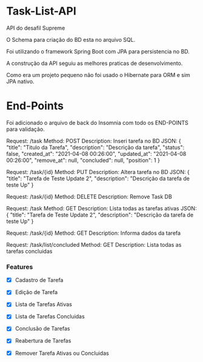 # Task-List-API

API do desafil Supreme

O Schema para criação do BD esta no arquivo SQL.

Foi utilizando o framework Spring Boot com JPA para persistencia no BD.

A construção da API seguiu as melhores praticas de desenvolvimento.

Como era um projeto pequeno não foi usado o Hibernate para ORM e sim JPA nativo.

# End-Points
Foi adicionado o arquivo de back do Insomnia com todo os END-POINTS para validação.

Request: /task
Method: POST
Description: Inseri tarefa no BD
JSON: {
	"title": "Titulo da Tarefa",
	"description": "Descrição da tarefa",
	"status": false,
	"created_at": "2021-04-08 00:26:00",
	"updated_at": "2021-04-08 00:26:00",
	"remove_at": null,
	"concluded": null,
	"position": 1
}

Request: /task/{id}
Method: PUT
Description: Altera tarefa no BD
JSON: {
	"title": "Tarefa de Teste Update 2",
	"description": "Descrição da tarefa de teste Up"
}

Request: /task/{id}
Method: DELETE
Description: Remove Task DB

Request: /task
Method: GET
Description: Lista todas as tarefas ativas
JSON: {
	"title": "Tarefa de Teste Update 2",
	"description": "Descrição da tarefa de teste Up"
}

Request: /task/{id}
Method: GET
Description: Informa dados da tarefa

Request: /task/list/concluded
Method: GET
Description: Lista todas as tarefas concluidas

### Features

- [x] Cadastro de Tarefa
- [x] Edição de Tarefa
- [x] Lista de Tarefas Ativas
- [x] Lista de Tarefas Concluidas
- [x] Conclusão de Tarefas
- [x] Reabertura de Tarefas
- [x] Remover Tarefa Ativas ou Concluidas  

